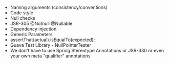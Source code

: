 + Naming arguments (consistency/conventions)
+ Code style
+ Null checks
+ JSR-305 @Notnull @Nullable
+ Dependency injection
+ Generic Parameters
+ assertThat(actual).isEqualTo(expected);
+ Guava Test Library - NullPointerTester
+ We don't have to use Spring Stereotype Annotations or JSR-330 or even your own meta "qualifier" annotations